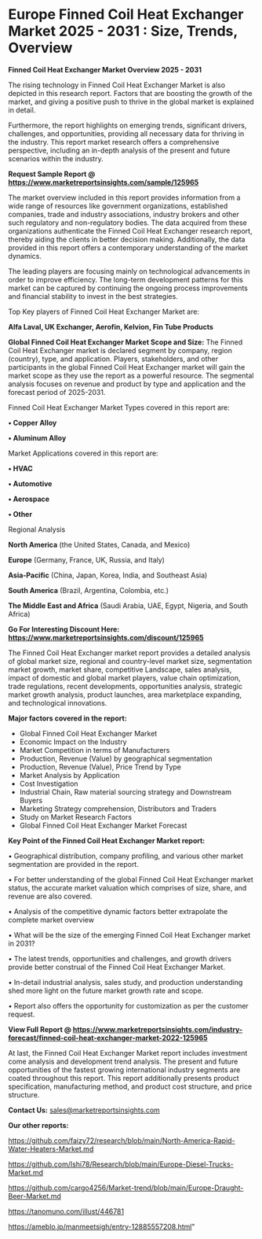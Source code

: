  # Europe Finned Coil Heat Exchanger Market 2025 - 2031 : Size, Trends, Overview

<Strong> Finned Coil Heat Exchanger Market Overview 2025 - 2031</strong>

The rising technology in Finned Coil Heat Exchanger Market is also depicted in this research report. Factors that are boosting the growth of the market, and giving a positive push to thrive in the global market is explained in detail.

Furthermore, the report highlights on emerging trends, significant drivers, challenges, and opportunities, providing all necessary data for thriving in the industry. This report market research offers a comprehensive perspective, including an in-depth analysis of the present and future scenarios within the industry.

<strong>Request Sample Report @ <a href=https://www.marketreportsinsights.com/sample/125965>https://www.marketreportsinsights.com/sample/125965</a></strong>

The market overview included in this report provides information from a wide range of resources like government organizations, established companies, trade and industry associations, industry brokers and other such regulatory and non-regulatory bodies. The data acquired from these organizations authenticate the Finned Coil Heat Exchanger research report, thereby aiding the clients in better decision making. Additionally, the data provided in this report offers a contemporary understanding of the market dynamics.

The leading players are focusing mainly on technological advancements in order to improve efficiency. The long-term development patterns for this market can be captured by continuing the ongoing process improvements and financial stability to invest in the best strategies.

Top Key players of Finned Coil Heat Exchanger Market are:

<strong>Alfa Laval, UK Exchanger, Aerofin, Kelvion, Fin Tube Products</strong>

<strong><b>Global Finned Coil Heat Exchanger Market Scope and Size:</b></strong>
The Finned Coil Heat Exchanger market is declared segment by company, region (country), type, and application. Players, stakeholders, and other participants in the global Finned Coil Heat Exchanger market will gain the market scope as they use the report as a powerful resource. The segmental analysis focuses on revenue and product by type and application and the forecast period of 2025-2031.

Finned Coil Heat Exchanger Market Types covered in this report are:

<strong>• Copper Alloy

• Aluminum Alloy</strong>

Market Applications covered in this report are:

<strong>• HVAC

• Automotive

• Aerospace

• Other</strong> 

Regional Analysis

<strong>North America</strong> (the United States, Canada, and Mexico)

<strong>Europe</strong> (Germany, France, UK, Russia, and Italy)

<strong>Asia-Pacific</strong> (China, Japan, Korea, India, and Southeast Asia)

<strong>South America</strong> (Brazil, Argentina, Colombia, etc.)

<strong>The Middle East and Africa</strong> (Saudi Arabia, UAE, Egypt, Nigeria, and South Africa)

<strong>Go For Interesting Discount Here: <a href=https://www.marketreportsinsights.com/discount/125965>https://www.marketreportsinsights.com/discount/125965</a></strong>

The Finned Coil Heat Exchanger market report provides a detailed analysis of global market size, regional and country-level market size, segmentation market growth, market share, competitive Landscape, sales analysis, impact of domestic and global market players, value chain optimization, trade regulations, recent developments, opportunities analysis, strategic market growth analysis, product launches, area marketplace expanding, and technological innovations.

<strong><b>Major factors covered in the report:</b></strong>
<ul>
  <li>Global Finned Coil Heat Exchanger Market </li>
  <li>Economic Impact on the Industry</li>
  <li>Market Competition in terms of Manufacturers</li>
  <li>Production, Revenue (Value) by geographical segmentation</li>
  <li>Production, Revenue (Value), Price Trend by Type</li>
  <li>Market Analysis by Application</li>
  <li>Cost Investigation</li>
  <li>Industrial Chain, Raw material sourcing strategy and Downstream Buyers</li>
  <li>Marketing Strategy comprehension, Distributors and Traders</li>
  <li>Study on Market Research Factors</li>
  <li>Global Finned Coil Heat Exchanger Market Forecast</li>
</ul>

<strong><b>Key Point of the Finned Coil Heat Exchanger Market report:</b></strong>

• Geographical distribution, company profiling, and various other market segmentation are provided in the report.

• For better understanding of the global Finned Coil Heat Exchanger market status, the accurate market valuation which comprises of size, share, and revenue are also covered.

• Analysis of the competitive dynamic factors better extrapolate the complete market overview

• What will be the size of the emerging Finned Coil Heat Exchanger market in 2031?

• The latest trends, opportunities and challenges, and growth drivers provide better construal of the Finned Coil Heat Exchanger Market.

• In-detail industrial analysis, sales study, and production understanding shed more light on the future market growth rate and scope.

• Report also offers the opportunity for customization as per the customer request.

<strong><b>View Full Report @ <a href=https://www.marketreportsinsights.com/industry-forecast/finned-coil-heat-exchanger-market-2022-125965>https://www.marketreportsinsights.com/industry-forecast/finned-coil-heat-exchanger-market-2022-125965</a></b></strong>


At last, the Finned Coil Heat Exchanger Market report includes investment come analysis and development trend analysis. The present and future opportunities of the fastest growing international industry segments are coated throughout this report. This report additionally presents product specification, manufacturing method, and product cost structure, and price structure.

<strong>Contact Us:</strong>
sales@marketreportsinsights.com

<strong>Our other reports:</strong>

<a href=https://github.com/faizy72/research/blob/main/North-America-Rapid-Water-Heaters-Market.md>https://github.com/faizy72/research/blob/main/North-America-Rapid-Water-Heaters-Market.md</a>

<a href=https://github.com/Ishi78/Research/blob/main/Europe-Diesel-Trucks-Market.md>https://github.com/Ishi78/Research/blob/main/Europe-Diesel-Trucks-Market.md</a>

<a href=https://github.com/cargo4256/Market-trend/blob/main/Europe-Draught-Beer-Market.md>https://github.com/cargo4256/Market-trend/blob/main/Europe-Draught-Beer-Market.md</a>

<a href=https://tanomuno.com/illust/446781>https://tanomuno.com/illust/446781</a>

<a href=https://ameblo.jp/manmeetsigh/entry-12885557208.html>https://ameblo.jp/manmeetsigh/entry-12885557208.html</a>"
